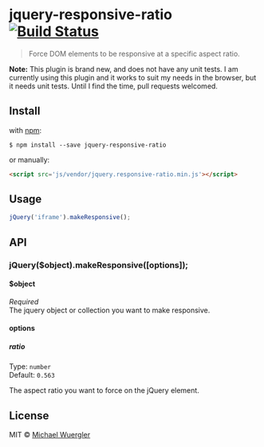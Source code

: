 # jquery-responsive-ratio [![Build Status](https://travis-ci.org/radiovisual/jquery-responsive-ratio.svg?branch=master)](https://travis-ci.org/radiovisual/jquery-responsive-ratio)

> Force DOM elements to be responsive at a specific aspect ratio.

**Note:** This plugin is brand new, and does not have any unit tests. I am currently using this plugin and it works to suit my needs in the browser, but it needs unit tests. Until I find the time, pull requests welcomed.

## Install

with [npm](https://www.npmjs.com/package/jquery-responsive-ratio):

```
$ npm install --save jquery-responsive-ratio
```

or manually: 

```html
<script src='js/vendor/jquery.responsive-ratio.min.js'></script>
```


## Usage

```js
jQuery('iframe').makeResponsive();
```


## API

### jQuery($object).makeResponsive([options]);

#### $object

*Required*  
The jquery object or collection you want to make responsive.  

#### options

##### ratio

Type: `number`  
Default: `0.563`

The aspect ratio you want to force on the jQuery element. 


## License

MIT © [Michael Wuergler](http://numetriclabs.com)
